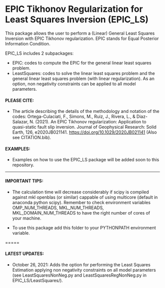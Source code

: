 # EPIC Tikhonov Regularization for Least Squares Inversion (EPIC_LS)

This package allows the user to perform a (Linear) General Least Squares Inversion with EPIC Tikhonov regularization. 
EPIC stands for Equal Posterior Information Condition.

EPIC_LS includes 2 subpackages:

- EPIC: codes to compute the EPIC for the general linear least squares problem.
- LeastSquares: codes to solve the linear least squares problem and the general linear least squares problem (with linear regularization). As an option, non negativity constraints can be applied to all model parameters.

#### PLEASE CITE:
- The article describing the details of the methodology and notation of the codes: 
Ortega-Culaciati, F., Simons, M., Ruiz, J., Rivera, L., & Diaz-Salazar, N. (2021). An EPIC Tikhonov regularization: Application to quasi-static fault slip inversion. Journal of Geophysical Research: Solid Earth, 126, e2020JB021141. https://doi.org/10.1029/2020JB021141 (Also see CITATION.bib).

#### EXAMPLES:
- Examples on how to use the EPIC_LS package will be added soon to this repository.

-----
#### IMPORTANT TIPS: 
- The calculation time will decrease considerably if scipy is compiled against mkl openblas (or similar) cappable of using multicore (default in anaconda python scipy). Remember to check environment variables OMP_NUM_THREADS, MKL_NUM_THREADS, MKL_DOMAIN_NUM_THREADS to have the right number of cores of your machine.

- To use this package add this folder to your PYTHONPATH environment variable.

=====
#### LATEST UPDATES:

- October 26, 2021: Adds the option for performing the Least Squares Estimation applying non negativity constraints on all model parameters (see LeastSquaresNonNeg.py and LeastSquaresRegNonNeg.py in EPIC_LS/LeastSquares/).
